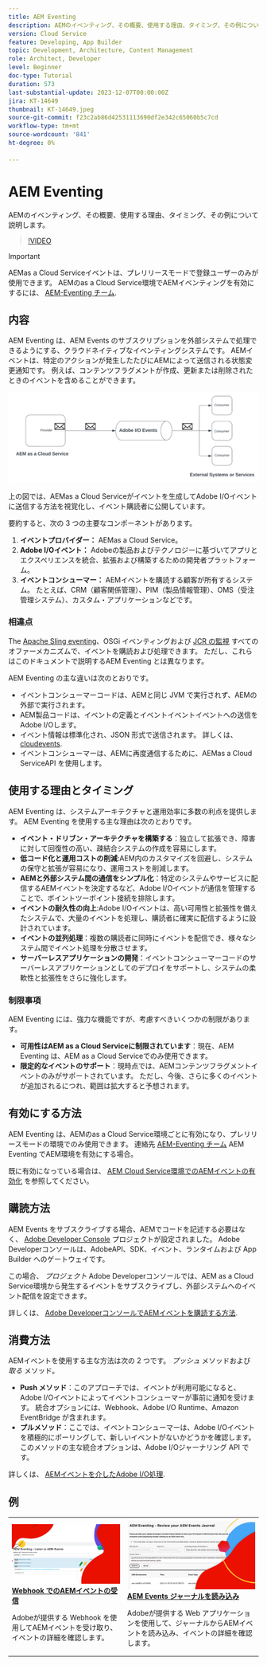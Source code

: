 ```yaml
---
title: AEM Eventing
description: AEMのイベンティング、その概要、使用する理由、タイミング、その例について説明します。
version: Cloud Service
feature: Developing, App Builder
topic: Development, Architecture, Content Management
role: Architect, Developer
level: Beginner
doc-type: Tutorial
duration: 573
last-substantial-update: 2023-12-07T00:00:00Z
jira: KT-14649
thumbnail: KT-14649.jpeg
source-git-commit: f23c2ab86d42531113690df2e342c65060b5c7cd
workflow-type: tm+mt
source-wordcount: '841'
ht-degree: 0%

---
```



# AEM Eventing

AEMのイベンティング、その概要、使用する理由、タイミング、その例について説明します。

>[!VIDEO](https://video.tv.adobe.com/v/3426686?quality=12&learn=on)

>[!IMPORTANT]
>
>AEMas a Cloud Serviceイベントは、プレリリースモードで登録ユーザーのみが使用できます。 AEMのas a Cloud Service環境でAEMイベンティングを有効にするには、 [AEM-Eventing チーム](mailto:grp-aem-events@adobe.com).

## 内容

AEM Eventing は、AEM Events のサブスクリプションを外部システムで処理できるようにする、クラウドネイティブなイベンティングシステムです。 AEMイベントは、特定のアクションが発生したたびにAEMによって送信される状態変更通知です。 例えば、コンテンツフラグメントが作成、更新または削除されたときのイベントを含めることができます。

![AEM Eventing](./assets/aem-eventing.png)

上の図では、AEMas a Cloud Serviceがイベントを生成してAdobe I/Oイベントに送信する方法を視覚化し、イベント購読者に公開しています。

要約すると、次の 3 つの主要なコンポーネントがあります。

1. **イベントプロバイダー：** AEMas a Cloud Service。
1. **Adobe I/Oイベント：** Adobeの製品およびテクノロジーに基づいてアプリとエクスペリエンスを統合、拡張および構築するための開発者プラットフォーム。
1. **イベントコンシューマー：** AEMイベントを購読する顧客が所有するシステム。 たとえば、CRM（顧客関係管理）、PIM（製品情報管理）、OMS（受注管理システム）、カスタム・アプリケーションなどです。

### 相違点

The [Apache Sling eventing](https://sling.apache.org/documentation/bundles/apache-sling-eventing-and-job-handling.html)、OSGi イベンティングおよび [JCR の監視](https://jackrabbit.apache.org/oak/docs/features/observation.html) すべてのオファーメカニズムで、イベントを購読および処理できます。 ただし、これらはこのドキュメントで説明するAEM Eventing とは異なります。

AEM Eventing の主な違いは次のとおりです。

- イベントコンシューマーコードは、AEMと同じ JVM で実行されず、AEMの外部で実行されます。
- AEM製品コードは、イベントの定義とイベントイベントイベントへの送信をAdobe I/Oします。
- イベント情報は標準化され、JSON 形式で送信されます。 詳しくは、 [cloudevents](https://cloudevents.io/).
- イベントコンシューマーは、AEMに再度通信するために、AEMas a Cloud ServiceAPI を使用します。


## 使用する理由とタイミング

AEM Eventing は、システムアーキテクチャと運用効率に多数の利点を提供します。 AEM Eventing を使用する主な理由は次のとおりです。

- **イベント・ドリブン・アーキテクチャを構築する**：独立して拡張でき、障害に対して回復性の高い、疎結合システムの作成を容易にします。
- **低コード化と運用コストの削減**:AEM内のカスタマイズを回避し、システムの保守と拡張が容易になり、運用コストを削減します。
- **AEMと外部システム間の通信をシンプル化**：特定のシステムやサービスに配信するAEMイベントを決定するなど、Adobe I/Oイベントが通信を管理することで、ポイントツーポイント接続を排除します。
- **イベントの耐久性の向上**:Adobe I/Oイベントは、高い可用性と拡張性を備えたシステムで、大量のイベントを処理し、購読者に確実に配信するように設計されています。
- **イベントの並列処理**：複数の購読者に同時にイベントを配信でき、様々なシステム間でイベント処理を分散させます。
- **サーバーレスアプリケーションの開発**：イベントコンシューマーコードのサーバーレスアプリケーションとしてのデプロイをサポートし、システムの柔軟性と拡張性をさらに強化します。

### 制限事項

AEM Eventing には、強力な機能ですが、考慮すべきいくつかの制限があります。

- **可用性はAEM as a Cloud Serviceに制限されています**：現在、AEM Eventing は、AEM as a Cloud Serviceでのみ使用できます。
- **限定的なイベントのサポート**：現時点では、AEMコンテンツフラグメントイベントのみがサポートされています。 ただし、今後、さらに多くのイベントが追加されるにつれ、範囲は拡大すると予想されます。

## 有効にする方法

AEM Eventing は、AEMのas a Cloud Service環境ごとに有効になり、プレリリースモードの環境でのみ使用できます。 連絡先 [AEM-Eventing チーム](mailto:grp-aem-events@adobe.com) AEM Eventing でAEM環境を有効にする場合。

既に有効になっている場合は、 [AEM Cloud Service環境でのAEMイベントの有効化](https://developer.adobe.com/experience-cloud/experience-manager-apis/guides/events/#enable-aem-events-on-your-aem-cloud-service-environment) を参照してください。

## 購読方法

AEM Events をサブスクライブする場合、AEMでコードを記述する必要はなく、 [Adobe Developer Console](https://developer.adobe.com/) プロジェクトが設定されました。 Adobe Developerコンソールは、AdobeAPI、SDK、イベント、ランタイムおよび App Builder へのゲートウェイです。

この場合、 _プロジェクト_ Adobe Developerコンソールでは、AEM as a Cloud Service環境から発生するイベントをサブスクライブし、外部システムへのイベント配信を設定できます。

詳しくは、 [Adobe DeveloperコンソールでAEMイベントを購読する方法](https://developer.adobe.com/experience-cloud/experience-manager-apis/guides/events/#how-to-subscribe-to-aem-events-in-the-adobe-developer-console).

## 消費方法

AEMイベントを使用する主な方法は次の 2 つです。 _プッシュ_ メソッドおよび _取る_ メソッド。

- **Push メソッド**：このアプローチでは、イベントが利用可能になると、Adobe I/Oイベントによってイベントコンシューマーが事前に通知を受けます。 統合オプションには、Webhook、Adobe I/O Runtime、Amazon EventBridge が含まれます。
- **プルメソッド**：ここでは、イベントコンシューマーは、Adobe I/Oイベントを積極的にポーリングして、新しいイベントがないかどうかを確認します。 このメソッドの主な統合オプションは、Adobe I/Oジャーナリング API です。

詳しくは、 [AEMイベントを介したAdobe I/O処理](https://developer.adobe.com/experience-cloud/experience-manager-apis/guides/events/#aem-events-processing-via-adobe-io).

## 例

<table>
  <tr>
    <td>
        <a  href="./examples/webhook.md"><img alt="Webhook でのAEMイベントの受信" src="./assets/examples/webhook/Eventing-webhook.png"/></a>
        <div><strong><a href="./examples/webhook.md">Webhook でのAEMイベントの受信</a></strong></div>
        <p>
          Adobeが提供する Webhook を使用してAEMイベントを受け取り、イベントの詳細を確認します。
        </p>
      </td>
      <td>
        <a  href="./examples/journaling.md"><img alt="AEM Events ジャーナルを読み込み" src="./assets/examples/journaling/eventing-journal.png"/></a>
        <div><strong><a href="./examples/journaling.md">AEM Events ジャーナルを読み込み</a></strong></div>
        <p>
          Adobeが提供する Web アプリケーションを使用して、ジャーナルからAEMイベントを読み込み、イベントの詳細を確認します。
        </p>
      </td>
    </tr>
</table>
